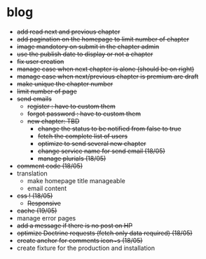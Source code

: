 blog
====

- ~~add read next and previous chapter~~
- ~~add pagination on the homepage to limit number of chapter~~
- ~~image mandotory on submit in the chapter admin~~
- ~~use the publish date to display or not a chapter~~
- ~~fix user creation~~
- ~~manage case when next chapter is alone (should be on right)~~
- ~~manage case when next/previous chapter is premium are draft~~
- ~~make unique the chapter number~~
- ~~limit number of page~~
- ~~send emails~~
    - ~~register : have to custom them~~ 
    - ~~forgot password : have to custom them~~
    - ~~new chapter: TBD~~
        - ~~change the status to be notified from false to true~~
        - ~~fetch the complete list of users~~
        - ~~optimize to send several new chapter~~ 
        - ~~change service name for send email (18/05)~~ 
        - ~~manage plurials (18/05)~~ 
- ~~comment code (18/05)~~ 
- translation
    - make homepage title manageable
    - email content
- ~~css ! (18/05)~~ 
    - ~~Responsive~~ 
- ~~cache (19/05)~~ 
- manage error pages
- ~~add a message if there is no post on HP~~
- ~~optimize Doctrine requests (fetch only data required) (18/05)~~ 
- ~~create anchor for comments icon~s (18/05)~~
- create fixture for the production and installation